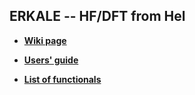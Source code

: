 ERKALE -- HF/DFT from Hel
-----------------------------------

* [**Wiki page**](https://github.com/susilehtola/erkale/wiki/ERKALE)

* [**Users' guide**](http://theory.physics.helsinki.fi/~jzlehtol/erkale/doc/userguide.pdf)

* [**List of functionals**](http://theory.physics.helsinki.fi/~jzlehtol/erkale/doc/functionals.pdf)
